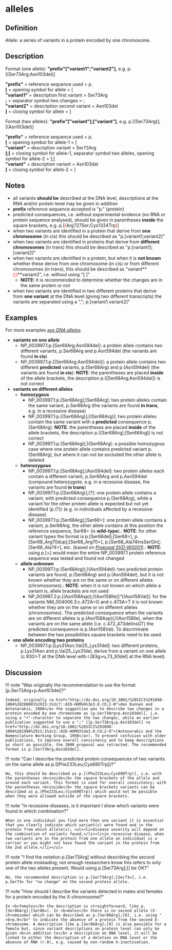 # alleles

## Definition

Allele: a series of variants in a protein encoded by one chromosome.

## Description

Format (one allele):   **"prefix"["variant1";"variant2"]**,  e.g. p.[(Ser73Arg;Asn103del)]

**"prefix"**  =  reference sequence used  =  p.<br>
**[**  =  opening symbol for allele  =  [<br>
**"variant1"**  =  description first variant  =  Ser73Arg<br>
**;**  =  separator symbol two changes  =  ;<br>
**"variant2"**  =  description second variant  =  Asn103del<br>
**]**  =  closing symbol for allele  =  ]<br>
 
Format (two alleles):   **"prefix"["variant"];["variant"]**,  e.g. p.[(Ser73Arg)];[(Asn103del)]

**"prefix"**  =  reference sequence used  =  p.<br>
**[**  =  opening symbol for allele-1  =  [<br>
**"variant"**  =  description variant  =  Ser73Arg<br>
**];[**  =  closing symbol for allele-1, separator symbol two alleles, opening symbol for allele-2  =  ];[<br>
**"variant"**  =  description variant  =  Asn103del<br>
**]**  =  closing symbol for allele-2  =  ]<br>
 

## Notes

* all variants **should be** described at the DNA level, descriptions at the RNA and/or protein level may be given in addition
* **prefix** reference sequence accepted is "p." (protein)
* predicted consequences, i.e. without experimental evidence (no RNA or protein sequence analysed), should be given in parentheses **inside** the square brackets, e.g. p.[<font color="red">(</font>Arg727Ser;Cys1334Trp<font color="red">)</font>]
* when two variants are identified in a protein that derive from **one chromosome** (in cis) this should be described as "p.[variant1;variant2]"
* when two variants are identified in proteins that derive from **different chromosomes** (in trans) this should be described as "p.[variant1];[variant2]"
* when two variants are identified in a protein, but when it is **not known** whether these derive from one chromosome (in cis) or from different chromosomes (in trans), this should be described as "variant**<font color="red">(;)</font>**variant2", i.e. without using "[ ]"
    * **NOTE:** it is recommended to determine whether the changes are in the same protein or not
* when two variants are identified in two different proteins that derive from **one variant** at the DNA level (giving two different transcripts) the variants are separated using a "<font color="red">,</font>"; p.[variant1<font color="red">,</font>variant2]"
## Examples

For more examples [_see DNA alleles_](/recommendations/DNA/variant/alleles/).

* **variants on one allele**
    * NP\_003997.1:p.[Ser68Arg;Asn594del]: a protein allele contains two different variants, p.Ser68Arg and p.Asn594del (the variants are found **in cis**)
    * NP\_003997.1:p.[(Ser68Arg;Asn594del)]: a protein allele contains two different **predicted** variants, p.(Ser68Arg) and p.(Asn594del) (the variants are found **in cis**): **NOTE**: the parentheses are placed **inside** of the allele brackets, the description p.([Ser68Arg;Asn594del]) is not correct
* **variants on different alleles**
    * **homozygous**
        * NP\_003997.1:p.[Ser68Arg];[Ser68Arg]: two protein alleles contain the same variant, p.Ser68Arg (the variants are found **in trans**, e.g. in a recessive disease)
        * NP\_003997.1:p.[(Ser68Arg)];[(Ser68Arg)]: two protein alleles contain the same variant with a **predicted** consequence p.(Ser68Arg): **NOTE**: the parentheses are placed **inside** of the allele brackets, the description p.([Ser68Arg];[Ser68Arg]) is not correct
        * NP\_003997.1:p.(Ser68Arg)(;)(Ser68Arg): a possible homozygous case where one protein allele contains predicted variant p.(Ser68Arg), but where it can not be excluded the other allele is deleted
    * **heterozygous**
        * NP\_003997.1:p.[Ser68Arg];[Asn594del]: two protein alleles each contain a different variant, p.Ser68Arg and p.Asn594del (compound heterozygote, e.g. in a recessive disease, the variants are found **in trans**)
        * NP\_003997.1:p.[(Ser68Arg)];[?]: one protein allele contains a variant, with predicted consequence p.(Ser68Arg), while a variant for the other protein allele is expected but not yet identified (p.(?)) (e.g. in individuals affected by a recessive disease).
        * NP\_003997.1:p.[Ser68Arg];[Ser68=]: one protein allele contains a variant, p.Ser68Arg, the other allele contains at this position the reference sequence, Ser68= (is **wild-type**).: **NOTE**: for other variant types the format is p.[Ser68del];[Ser68=], p.[Ser68\_Arg70dup];[Ser68\_Arg70=], p.[Ser68\_Ala74insSerGln];[Ser68\_Ala74=], etc. (based on [_Proposal SVD-WG001_](http://varnomen.hgvs.org/background/consultation/SVD-WG001/)).: **NOTE**: using p.[=] would mean the entire NP_003997.1 protein reference sequence was tested and found not changed
    * **allele unknown**
        * NP\_003997.1:p.(Ser68Arg)(;)(Asn594del): two predicted protein variants are found, p.(Ser68Arg) and p.(Asn594del), but it is not known whether they are on the same or on different alleles (chromosomes).: **NOTE**: when it is not known on which allele a variant is, allele brackets are not used
        * NP\_003997.2:p.[(Asn158Asp)(;)(Asn158Ile)]^[(Asn158Val)]: for the variants NM\_004006.3:c.472A>G and c.473A>T it is not known whether they are on the same or on different alleles (chromosomes). The predicted consequence when the variants are on different alleles is p.(Asn158Asp)(;)(Asn158Ile), when the variants are on the same allele (i.e. c.472_473delinsGT) the predicted consequence is p.(Asn158Val). To discriminate between the two possibilities square brackets need to be used.
* **one allele encoding two proteins**
    * NP\_003997.1:p.[Lys31Asn,Val25\_Lys31del]: two different proteins, p.Lys31Asn and p.Val25\_Lys31del, derive from a variant on one allele (c.93G>T at the DNA level with r.[83g>u,73\_93del] at the RNA level).
## Discussion

!!! note "Was originally the recommendation to use the format [p.Ser73Arg+p.Asn103del]?"

    Indeed, originally <a href="http://dx.doi.org/10.1002/%28SICI%291098-1004%28200001%2915:1%3c7::AID-HUMU4%3e3.0.CO;2-N">den Dunnen and Antonarakis, 2000</a> the suggestion was to describe two changes in a protein encoded by one chromosome as [p.Ser73Arg+p.Asn103del], i.e. using a "+"-character to separate the two changes, while an earlier publication suggested to use a ";" ([p.Ser73Arg;p.Asn103del] <a href="http://dx.doi.org/10.1002/%28SICI%291098-1004%281998%2911:1%3c1::AID-HUMU1%3e3.0.CO;2-O">(Antonarakis and the Nomenclature Working Group, 1998</a>). To prevent confusion with older publications, to improve overall consistency and to keep descriptions as short as possible, the 2000 proposal was retracted. The recommended format is p.[Ser73Arg;Asn103del].

!!! note "Can I describe the predicted protein consequences of two variants on the same allele as p.([Phe233Leu;Cys690Trp])?"

    No, this should be described as p.[(Phe233Leu;Cys690Trp)], i.e. with the parentheses <b>inside</b> the square brackets of the allele and around each variant. This format is used for overall consistency; with the parentheses <b>inside</b> the square brackets variants can be described as p.[Phe233Leu;(Cys690Trp)] which would not be possible when they were allowed outside of the square brackets.

!!! note "In recessive diseases, is it important I show which variants were found in which combination?"

    When in one individual you find more then one variant it is essential that you clearly indicate which variant(s) were found and in the protein from which allele(s); <ul><li>disease severity will depend on the combination of variants found,</li><li>in recessive disease, when two variants are in the protein from one allele an individual is a carrier or you might not have found the variant in the protein from the 2nd allele.</li></ul>

!!! note "I find the notation p.[Ser73Arg] without describing the second protein allele misleading; not enough researchers know this refers to only one of the two alleles present. Would using p.[Ser73Arg];[] be OK?"

    No, the recommended description is p.[Ser73Arg];[Ser73=], i.e. p.Ser73= for "no change" on the second protein allele.

!!! note "How should I describe the variants detected in males and females for a protein encoded by the X-chromosome?"

    In <b>females</b> the description is straightforward, like p.[Ser86Arg];[Ser86=]. In <b>males</b> there is no second allele (X-chromosome) which can be described as p.[Ser86Arg];[0], i.e. using "<b>p.0</b>" to indicate the absence of a protein from the second X-chromosome. A description like p.[Ser86Arg];[0] is also possible for a female but, since variant descriptions on protein level can only be given <b>in addition to</b> a description on DNA level, it will be linked to either the description of a deletion on DNA level or the absence of RNA (r.0), e.g. caused by non-random X-inactivation.
    
